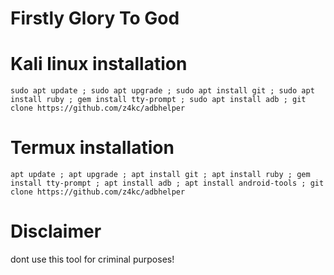 # Firstly Glory To God

# Kali linux installation

```console
sudo apt update ; sudo apt upgrade ; sudo apt install git ; sudo apt install ruby ; gem install tty-prompt ; sudo apt install adb ; git clone https://github.com/z4kc/adbhelper
```

# Termux installation

```console
apt update ; apt upgrade ; apt install git ; apt install ruby ; gem install tty-prompt ; apt install adb ; apt install android-tools ; git clone https://github.com/z4kc/adbhelper
```

# Disclaimer

dont use this tool for criminal purposes!
